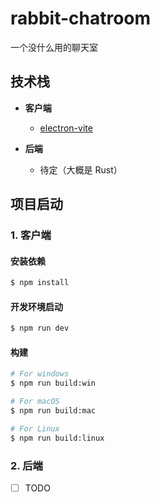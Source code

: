 # rabbit-chatroom

一个没什么用的聊天室

## 技术栈

- **客户端**

  - [electron-vite](https://github.com/alex8088/electron-vite)

- **后端**

  - 待定（大概是 Rust）

## 项目启动

### 1. 客户端
#### 安装依赖

```bash
$ npm install
```

#### 开发环境启动

```bash
$ npm run dev
```

#### 构建

```bash
# For windows
$ npm run build:win

# For macOS
$ npm run build:mac

# For Linux
$ npm run build:linux
```

### 2. 后端

- [ ] TODO